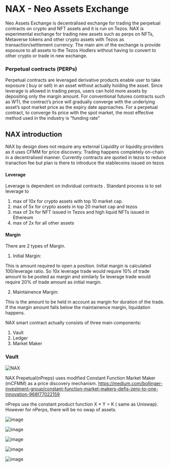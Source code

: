 # NAX - Neo Assets Exchange

Neo Assets Exchange is decentralised exchange for trading the perpetual contracts on crypto and NFT assets and it is run on Tezos.
NAX is experimental exchange for trading new assets such as perps on NFTs, Metaverse tokens and other crypto assets with Tezos as transaction/settlement currency.
The main aim of the exchange is provide exposure to all assets to the Tezos Hodlers without having to convert to other crypto or trade in new exchange.

### Perpetual contracts (PERPs)

Perpetual contracts are leveraged derivative products enable user to take exposure ( buy or sell) in an asset without actually holding the asset.
Since leverage is allowed in trading perps, users can hold more assets by depositing only the margin amount. 
For conventional futures contracts such as WTI, the contract’s price will gradually converge with the underlying asset’s spot market price as the expiry date approaches. For a perpetual contract, to converge its price with the spot market, the most effective method used in the industry is “funding rate”


## NAX introduction

NAX by design does not require any external Liquidity or liquidity providers as it uses CFMM for price discovery. 
Trading happens completely on-chain in a decentralised manner. 
Currently contracts are quoted in tezos to reduce tranaction fee but plan is there to introduce the stablecoins issued on tezos

#### Leverage
Leverage is dependent on individual contracts . Standard process is to set leverage to

1. max of 10x for crypto assets with top 10 market cap. 
2. max of 5x for crypto assets in top 20 market cap and tezos
3. max of 3x for NFT issued in Tezos and high liquid NFTs issued in Ethereum
4. max of 2x for all other assets


#### Margin

There are 2 types of Margin.
 1. Initial Margin: 
 
 This is amount required to open a position. Initial margin is calculated 100/leverage ratio.
 So 10x leverage trade would require 10% of trade amount to be posted as margin and similarly 5x leverage trade would require 20% of trade amount as initial margin.
 
 2. Maintainence Margin:

This is the amount to be held in account as margin for duration of the trade. If the margin amount falls below the maintainence margin, liquidation happens.




NAX smart contract actually consists of three main components:

1. Vault
2. Ledger
3. Market Maker

### Vault




![NAX ](https://user-images.githubusercontent.com/33004854/140522034-a97552c9-a425-4025-9886-32736148f6fc.png)

NAX Prepetual(nPreps) uses modified Constant Function Market Maker (mCFMM) as a price discovery mechanism. https://medium.com/bollinger-investment-group/constant-function-market-makers-defis-zero-to-one-innovation-968f77022159

nPreps use the constant product function  X * Y = K ( same as Uniswap). However for nPerps, there will be no swap of assets.


							
							

							
![image](https://user-images.githubusercontent.com/33004854/140507647-1de190cb-39b0-4c38-8b5c-a89133f88946.png)




							

							
![image](https://user-images.githubusercontent.com/33004854/140507692-cf231079-2d53-4718-b68c-4a643b6aad55.png)



							
							

							
![image](https://user-images.githubusercontent.com/33004854/140507754-9d912fe7-4d6d-4cd7-9bab-ff64e4d39bc7.png)



							

							
![image](https://user-images.githubusercontent.com/33004854/140507974-e1537d77-88cd-44e3-8a19-f697edcedbb1.png)



							

							
![image](https://user-images.githubusercontent.com/33004854/140508016-0e4e5919-44b7-45c3-9633-fa064483d888.png)


















